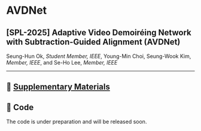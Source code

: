 # AVDNet
## **[SPL-2025] Adaptive Video Demoiréing Network with Subtraction-Guided Alignment (AVDNet)**

Seung-Hun Ok, *Student Member, IEEE*, Young-Min Choi, Seung-Wook Kim, *Member, IEEE*, and Se-Ho Lee, *Member, IEEE*

---

## 📄 [Supplementary Materials]([./supplementary/supplementary.pdf](https://drive.google.com/file/d/1Bk-R0x-ACmo8sU7rr86cbPRTgkrHsTy5/view?usp=sharing))

## 🔗 Code
The code is under preparation and will be released soon.
